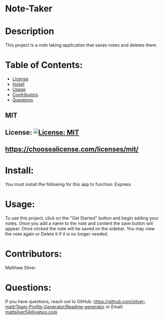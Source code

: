   # Note-Taker

  # Description 
  This project is a note taking application that saves notes and deletes them.

  # Table of Contents:
  * [License](#License)
  * [Install](#Install)
  * [Usage](#Usage)
  * [Contributors](#Contributors)
  * [Questions](#Questions)

  ## MIT
  ## License: [![License: MIT](https://img.shields.io/badge/License-MIT-yellow.svg)](https://opensource.org/licenses/MIT)
  ## https://choosealicense.com/licenses/mit/

  # Install:
  You must install the following for this app to function: Express

  # Usage:
 To use this project, click on the "Get Started" button and begin adding your notes. Once you add a name to the note and content the save button will appear. Once clicked the note will be saved on the sidebar. You may view the note again or Delete it if it is no longer needed.

  # Contributors:
  Matthew Silver

  # Questions:
  If you have questions, reach out to 
  GitHub: https://github.com/silver-matt/Team-Profile-Generator/Readme-generator
  or
  Email: mattsilver54@yahoo.com